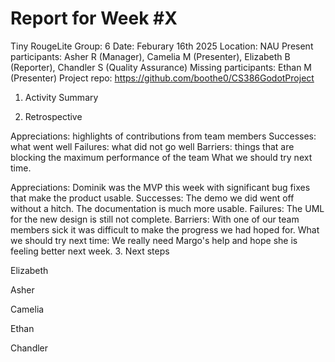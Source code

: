 # Report for Week #X
Tiny RougeLite
Group: 6
Date: Feburary 16th 2025
Location: NAU
Present participants: Asher R (Manager), Camelia M (Presenter), Elizabeth B (Reporter), Chandler S (Quality Assurance) 
Missing participants: Ethan M (Presenter)
Project repo: https://github.com/boothe0/CS386GodotProject

1. Activity Summary



2. Retrospective


Appreciations: highlights of contributions from team members
Successes: what went well
Failures: what did not go well
Barriers: things that are blocking the maximum performance of the team
What we should try next time. 

Appreciations: Dominik was the MVP this week with significant bug fixes that make the product usable.
Successes: The demo we did went off without a hitch.  The documentation is much more usable.
Failures: The UML for the new design is still not complete.
Barriers: With one of our team members sick it was difficult to make the progress we had hoped for.
What we should try next time: We really need Margo's help and hope she is feeling better next week.
3. Next steps

Elizabeth

Asher

Camelia

Ethan

Chandler

